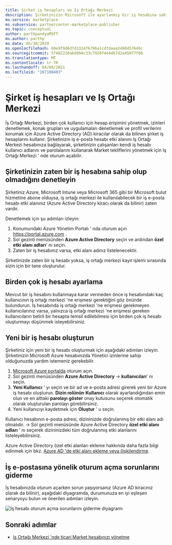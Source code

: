 ```yaml
---
title: Şirket iş hesapları ve Iş Ortağı Merkezi
description: Şirketinizin Microsoft ile ayarlanmış bir iş hesabına sahip olup olmadığını kontrol edin, yeni bir iş hesabı oluşturun veya iş ortağı merkezi ile kullanmak üzere birden çok iş hesabı ayarlayın.
ms.service: marketplace
ms.subservice: partnercenter-marketplace-publisher
ms.topic: conceptual
author: parthpandyaMSFT
ms.author: parthp
ms.date: 05/30/2019
ms.openlocfilehash: 69e9f9d6d7d132476796a1cdfdaaa2490457640c
ms.sourcegitcommit: 5f482220a6d994c33c7920f4e4d67d2a450f7f08
ms.translationtype: MT
ms.contentlocale: tr-TR
ms.lasthandoff: 04/08/2021
ms.locfileid: "107108403"
---
```

# <a name="company-work-accounts-and-partner-center"></a>Şirket iş hesapları ve Iş Ortağı Merkezi

İş Ortağı Merkezi, birden çok kullanıcı için hesap erişimini yönetmek, izinleri denetlemek, konak grupları ve uygulamaları denetlemek ve profil verilerini korumak için Azure Active Directory (AD) kiracılar olarak da bilinen şirket iş hesaplarını kullanır. Şirketinizin iş e-posta hesabı etki alanını Iş Ortağı Merkezi hesabınıza bağlayarak, şirketinizin çalışanları kendi iş hesabı kullanıcı adlarını ve parolalarını kullanarak Market tekliflerini yönetmek için Iş Ortağı Merkezi ' nde oturum açabilir.

## <a name="check-whether-your-company-already-has-a-work-account"></a>Şirketinizin zaten bir iş hesabına sahip olup olmadığını denetleyin

Şirketiniz Azure, Microsoft Intune veya Microsoft 365 gibi bir Microsoft bulut hizmetine abone olduysa, iş ortağı merkezi ile kullanılabilecek bir iş e-posta hesabı etki alanınız (Azure Active Directory kiracı olarak da bilinir) zaten vardır.

Denetlemek için şu adımları izleyin:
1. Konumundaki Azure Yönetim Portalı ' nda oturum açın https://portal.azure.com .
2. Sol gezinti menüsünden **Azure Active Directory** seçin ve ardından **özel etki alanı adları**' nı seçin.
3. Zaten bir iş hesabınız varsa, etki alanı adınız listelenecektir.

Şirketinizde zaten bir iş hesabı yoksa, iş ortağı merkezi kayıt işlemi sırasında sizin için bir tane oluşturulur.

## <a name="set-up-multiple-work-accounts"></a>Birden çok iş hesabı ayarlama

Mevcut bir iş hesabını kullanmaya karar vermeden önce iş hesabındaki kaç kullanıcının iş ortağı merkezi 'ne erişmesi gerektiğini göz önünde bulundurun. İş hesabında iş ortağı merkezi 'ne erişmesi gerekmeyen kullanıcılarınız varsa, yalnızca iş ortağı merkezi 'ne erişmesi gereken kullanıcıların belirli bir hesapta temsil edilebilmesi için birden çok iş hesabı oluşturmayı düşünmek isteyebilirsiniz.

## <a name="create-a-new-work-account"></a>Yeni bir iş hesabı oluşturun

Şirketiniz için yeni bir iş hesabı oluşturmak için aşağıdaki adımları izleyin. Şirketinizin Microsoft Azure hesabınızda Yönetici izinlerine sahip olduğunuzda yardım istemeniz gerekebilir.

1. [Microsoft Azure portalda](https://portal.azure.com) oturum açın.
2. Sol gezinti menüsünden **Azure Active Directory**  ->  **kullanıcıları**' nı seçin.
3. **Yeni Kullanıcı** ' yı seçin ve bir ad ve e-posta adresi girerek yeni bir Azure iş hesabı oluşturun. **Dizin rolünün** **Kullanıcı** olarak ayarlandığından emin olun ve en alttaki **parolayı göster** onay kutusunu seçerek otomatik olarak oluşturulan parolayı görebilirsiniz.
4. Yeni kullanıcıyı kaydetmek için **Oluştur** ' u seçin.

Kullanıcı hesabının e-posta adresi, dizininizde doğrulanmış bir etki alanı adı olmalıdır.   ->  Sol gezinti menüsünde Azure Active Directory **özel etki alanı adları** ' nı seçerek dizininizdeki tüm doğrulanmış etki alanlarını listeleyebilirsiniz.

Azure Active Directory özel etki alanları ekleme hakkında daha fazla bilgi edinmek için bkz. [Azure AD 'de etki alanı ekleme veya ilişkilendirme](/azure/active-directory/fundamentals/add-custom-domain).

## <a name="troubleshoot-work-email-sign-in"></a>İş e-postasına yönelik oturum açma sorunlarını giderme

İş hesabınızda oturum açarken sorun yaşıyorsanız (Azure AD kiracınız olarak da bilinir), aşağıdaki diyagramda, durumunuza en iyi eşleşen senaryoyu bulun ve önerilen adımları izleyin.

![İş hesabı oturum açma sorunlarını giderme diyagramı](./media/manage-accounts/onboarding-aad-flow.png)

## <a name="next-steps"></a>Sonraki adımlar

- [Iş Ortağı Merkezi 'nde ticari Market hesabınızı yönetme](./manage-account.md)